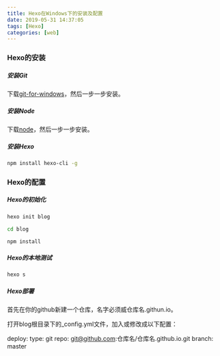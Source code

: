 ```yaml
---
title: Hexo在Windows下的安装及配置
date: 2019-05-31 14:37:05
tags: [Hexo]
categories: [web]
---
```


### Hexo的安装

##### 安装Git

下载[git-for-windows](https://gitforwindows.org/)，然后一步一步安装。

##### 安装Node

下载[node](https://nodejs.org/en/download/)，然后一步一步安装。

##### 安装Hexo

``` bash
npm install hexo-cli -g 
```

### Hexo的配置

##### Hexo的初始化

``` bash
hexo init blog
```
``` bash
cd blog
```

``` bash
npm install
```

##### Hexo的本地测试
``` bash
hexo s
```

##### Hexo部署

首先在你的github新建一个仓库，名字必须威仓库名.githun.io。

打开blog根目录下的_config.yml文件，加入或修改成以下配置：

deploy:
  type: git
  repo: git@github.com:仓库名/仓库名.github.io.git
  branch: master